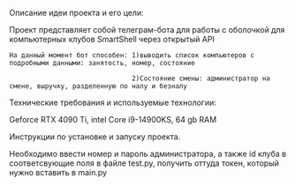Описание идеи проекта и его цели:

  Проект представляет собой телеграм-бота для работы с оболочкой для компьютерных клубов SmartShell через открытый API
  
    На данный момент бот способен: 1)выводить список компьютеров с подробными данными: занятость, номер, состояние
    
                                   2)Состояние смены: администратор на смене, выручку, разделенную по налу и безналу
                                   
Технические требования и используемые технологии:

  Geforce RTX 4090 Ti, intel Core i9-14900KS, 64 gb RAM
  
Инструкции по установке и запуску проекта.

  Необходимо ввести номер и пароль администратора, а также id клуба в соответсвующие поля в файле test.py, получить оттуда токен, который нужно вставить в main.py

